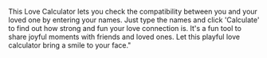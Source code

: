 This Love Calculator lets you check the compatibility between you and your loved one by entering your names. Just type the names and click 'Calculate' to find out how strong and fun your love connection is. It's a fun tool to share joyful moments with friends and loved ones. Let this playful love calculator bring a smile to your face."
